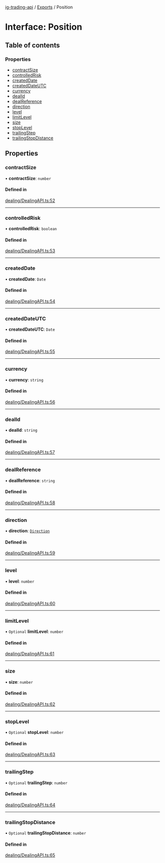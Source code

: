 [ig-trading-api](../README.md) / [Exports](../modules.md) / Position

# Interface: Position

## Table of contents

### Properties

- [contractSize](Position.md#contractsize)
- [controlledRisk](Position.md#controlledrisk)
- [createdDate](Position.md#createddate)
- [createdDateUTC](Position.md#createddateutc)
- [currency](Position.md#currency)
- [dealId](Position.md#dealid)
- [dealReference](Position.md#dealreference)
- [direction](Position.md#direction)
- [level](Position.md#level)
- [limitLevel](Position.md#limitlevel)
- [size](Position.md#size)
- [stopLevel](Position.md#stoplevel)
- [trailingStep](Position.md#trailingstep)
- [trailingStopDistance](Position.md#trailingstopdistance)

## Properties

### contractSize

• **contractSize**: `number`

#### Defined in

[dealing/DealingAPI.ts:52](https://github.com/bennycode/ig-trading-api/blob/c7d6810/src/dealing/DealingAPI.ts#L52)

---

### controlledRisk

• **controlledRisk**: `boolean`

#### Defined in

[dealing/DealingAPI.ts:53](https://github.com/bennycode/ig-trading-api/blob/c7d6810/src/dealing/DealingAPI.ts#L53)

---

### createdDate

• **createdDate**: `Date`

#### Defined in

[dealing/DealingAPI.ts:54](https://github.com/bennycode/ig-trading-api/blob/c7d6810/src/dealing/DealingAPI.ts#L54)

---

### createdDateUTC

• **createdDateUTC**: `Date`

#### Defined in

[dealing/DealingAPI.ts:55](https://github.com/bennycode/ig-trading-api/blob/c7d6810/src/dealing/DealingAPI.ts#L55)

---

### currency

• **currency**: `string`

#### Defined in

[dealing/DealingAPI.ts:56](https://github.com/bennycode/ig-trading-api/blob/c7d6810/src/dealing/DealingAPI.ts#L56)

---

### dealId

• **dealId**: `string`

#### Defined in

[dealing/DealingAPI.ts:57](https://github.com/bennycode/ig-trading-api/blob/c7d6810/src/dealing/DealingAPI.ts#L57)

---

### dealReference

• **dealReference**: `string`

#### Defined in

[dealing/DealingAPI.ts:58](https://github.com/bennycode/ig-trading-api/blob/c7d6810/src/dealing/DealingAPI.ts#L58)

---

### direction

• **direction**: [`Direction`](../enums/Direction.md)

#### Defined in

[dealing/DealingAPI.ts:59](https://github.com/bennycode/ig-trading-api/blob/c7d6810/src/dealing/DealingAPI.ts#L59)

---

### level

• **level**: `number`

#### Defined in

[dealing/DealingAPI.ts:60](https://github.com/bennycode/ig-trading-api/blob/c7d6810/src/dealing/DealingAPI.ts#L60)

---

### limitLevel

• `Optional` **limitLevel**: `number`

#### Defined in

[dealing/DealingAPI.ts:61](https://github.com/bennycode/ig-trading-api/blob/c7d6810/src/dealing/DealingAPI.ts#L61)

---

### size

• **size**: `number`

#### Defined in

[dealing/DealingAPI.ts:62](https://github.com/bennycode/ig-trading-api/blob/c7d6810/src/dealing/DealingAPI.ts#L62)

---

### stopLevel

• `Optional` **stopLevel**: `number`

#### Defined in

[dealing/DealingAPI.ts:63](https://github.com/bennycode/ig-trading-api/blob/c7d6810/src/dealing/DealingAPI.ts#L63)

---

### trailingStep

• `Optional` **trailingStep**: `number`

#### Defined in

[dealing/DealingAPI.ts:64](https://github.com/bennycode/ig-trading-api/blob/c7d6810/src/dealing/DealingAPI.ts#L64)

---

### trailingStopDistance

• `Optional` **trailingStopDistance**: `number`

#### Defined in

[dealing/DealingAPI.ts:65](https://github.com/bennycode/ig-trading-api/blob/c7d6810/src/dealing/DealingAPI.ts#L65)
